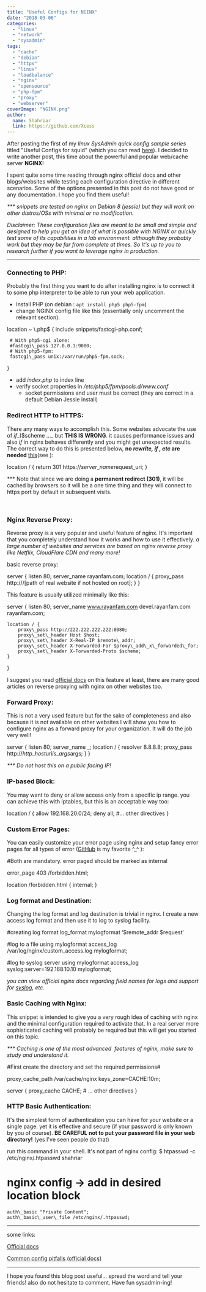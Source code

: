```yaml
---
title: "Useful Configs for NGINX"
date: "2018-03-06"
categories: 
  - "linux"
  - "network"
  - "sysadmin"
tags: 
  - "cache"
  - "debian"
  - "https"
  - "linux"
  - "loadbalance"
  - "nginx"
  - "opensource"
  - "php-fpm"
  - "proxy"
  - "webserver"
coverImage: "NGINX.png"
author:
  name: Shahriar
  link: https://github.com/Xcess
---
```


After posting the first of my _linux SysAdmin quick config sample series_ titled "Useful Configs for squid" (which you can read [here](https://rayanfam.com/topics/useful-config-squid3/)). I decided to write another post, this time about the powerful and popular web/cache server **NGINX**!

I spent quite some time reading through nginx official docs and other blogs/websites while testing each configuration directive in different scenarios. Some of the options presented in this post do not have good or any documentation. I hope you find them useful!

_\*\*\* snippets are tested on nginx on Debian 8 (jessie) but they will work on other distros/OSs with minimal or no modification._

_Disclaimer: These configuration files are meant to be small and simple and designed to help you get an idea of what is possible with NGINX or quickly test some of its capabilities in a lab environment. although they probably work but they may be far from complete at times. So It's up to you to research further if you want to leverage nginx in production._

* * *

### Connecting to PHP:

Probably the first thing you want to do after installing nginx is to connect it to some php interpreter to be able to run your web application.

- Install PHP (on debian : `apt install php5 php5-fpm`)
- change NGINX config file like this (essentially only uncomment the relevant section):

         
location ~ \\.php$ {
     include snippets/fastcgi-php.conf;

     # With php5-cgi alone:
     #fastcgi\_pass 127.0.0.1:9000;
     # With php5-fpm:
     fastcgi\_pass unix:/var/run/php5-fpm.sock;
}

- add _index.php_ to index line
- verify socket properties in _/etc/php5/fpm/pools.d/www.conf_
    - socket permissions and user must be correct (they are correct in a default Debian Jessie install)

### Redirect HTTP to HTTPS:

There any many ways to accomplish this. Some websites advocate the use of _if__($scheme ..._ but **THIS IS WRONG**. it causes performance issues and also _if_ in nginx behaves differently and you might get unexpected results. The correct way to do this is presented below, **no _rewrite, if , etc_ are needed** [this](https://www.nginx.com/resources/wiki/start/topics/tutorials/config_pitfalls/#taxing-rewrites)(see ):

location / {
    return 301 https://$server\_name$request\_uri;
}

\*\*\* Note that since we are doing a **permanent redirect (301)**, it will be cached by browsers so it will be a one time thing and they will connect to https port by default in subsequent visits.

 

### **Nginx Reverse Proxy:**

Reverse proxy is a very popular and useful feature of nginx. It's important that you completely understand how it works and how to use it effectively. _a large number of websites and services are based on nginx reverse proxy like Netflix, CloudFlare CDN and many more!_

basic reverse proxy:

server {
    listen 80;
    server\_name rayanfam.com;
    location / {
        proxy\_pass http://<IP of other web server>/\[path of real website if not hosted on root\];
    }
}

This feature is usually utilized minimally like this:

server {
    listen 80;
    server\_name www.rayanfam.com devel.rayanfam.com rayanfam.com;

    location / {
        proxy\_pass http://222.222.222.222:8080;
        proxy\_set\_header Host $host;
        proxy\_set\_header X-Real-IP $remote\_addr;
        proxy\_set\_header X-Forwarded-For $proxy\_add\_x\_forwarded\_for;
        proxy\_set\_header X-Forwarded-Proto $scheme;
    }
}

I suggest you read [official docs](https://docs.nginx.com/nginx/admin-guide/web-server/reverse-proxy/) on this feature at least, there are many good articles on reverse proxying with nginx on other websites too.

### Forward Proxy:

This is not a very used feature but for the sake of completeness and also because it is not available on other websites I will show you how to configure nginx as a forward proxy for your organization. It will do the job very well!

server {
	listen 80;
	server\_name \_;
	location / {
		resolver 8.8.8.8;
		proxy\_pass http://$http\_host$uri$is\_args$args;
	}
}

_\*\*\* Do not host this on a public facing IP!_

### IP-based Block:

You may want to deny or allow access only from a specific ip range. you can achieve this with iptables, but this is an acceptable way too:

location / {
    allow 192.168.20.0/24;
    deny all;
    #... other directives
}

### Custom Error Pages:

You can easily customize your error page using nginx and setup fancy error pages for all types of error ([GitHub](https://github.com/login_404) is my favorite ^\_^ ):

#Both are mandatory. error paged should be marked as internal

error\_page 403 /forbidden.html;

location /forbidden.html {
    internal;
}

### Log format and Destination:

Changing the log format and log destination is trivial in nginx. I create a new access log format and then use it to log to syslog facility.

#creating log format
log\_format mylogformat ‘$remote\_addr $request’

#log to a file using mylogformat
access\_log /var/log/nginx/custom\_access.log mylogformat;

#log to syslog server using mylogformat
access\_log syslog:server=192.168.10.10 mylogformat;

_you can view official nginx docs regarding field names for logs and support for [syslog](https://nginx.org/en/docs/syslog.html), etc._

### Basic Caching with Nginx:

This snippet is intended to give you a very rough idea of caching with nginx and the minimal configuration required to activate that. In a real server more sophisticated caching will probably be required but this will get you started on this topic.

_\*\*\* Caching is one of the most advanced  features of nginx, make sure to study and understand it._

#First create the directory and set the required permissions#

proxy\_cache\_path /var/cache/nginx keys\_zone=CACHE:10m;

server {
    proxy\_cache CACHE;
    # ... other directives
}

### HTTP Basic Authentication:

It's the simplest form of authentication you can have for your website or a single page. yet it is effective and secure (if your password is only known by you of course). **BE CAREFUL** **not to put your password file in your web directory!** (yes I've seen people do that)

run this command in your shell. It's not part of nginx config:
$ htpasswd -c /etc/nginx/.htpasswd shahriar

# nginx config → add in desired location block

    auth\_basic "Private Content"; 
    auth\_basic\_user\_file /etc/nginx/.htpasswd;

* * *

some links:

[Official docs](https://nginx.org/en/docs/)

[Common config pitfalls (official docs)](https://www.nginx.com/resources/wiki/start/topics/tutorials/config_pitfalls)

* * *

I hope you found this blog post useful... spread the word and tell your friends! also do not hesitate to comment. Have fun sysadmin-ing!
